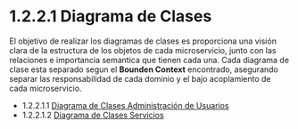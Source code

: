 # 1.2.2.1 Diagrama de Clases

El objetivo de realizar los diagramas de clases es proporciona una visión clara de la estructura de los objetos de cada microservicio, junto con las relaciones e importancia semantica que tienen cada una. Cada diagrama de clase esta separado segun el **Bounden Context** encontrado, asegurando separar las responsabilidad de cada dominio y el bajo acoplamiento de cada microservicio.

- 1.2.2.1.1 [Diagrama de Clases Administración de Usuarios](https://github.com/F3liP3L/Software2-QuickJob-Documentacion/blob/main/desing-dettails/vista-logica/diagrama-de-clases/diagrama-gestion-servicio/diagrama-de-clases-gestion-servicio.md)
- 1.2.2.1.2 [Diagrama de Clases Servicios](https://github.com/F3liP3L/Software2-QuickJob-Documentacion/blob/main/desing-dettails/vista-logica/diagrama-de-clases/diagrama-gestion-usuario/diagrama-de-clases-gestion-usuario%20copy.md)